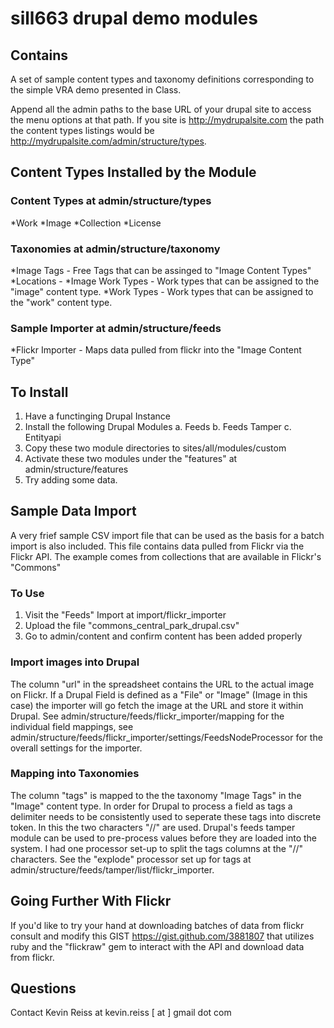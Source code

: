 # sill663 drupal demo modules

## Contains

A set of sample content types and taxonomy definitions corresponding to
the simple VRA demo presented in Class.

Append all the admin paths to the base URL of your drupal site to access
the menu options at that path. If you site is http://mydrupalsite.com
the path the content types listings would be
http://mydrupalsite.com/admin/structure/types.


## Content Types Installed by the Module

### Content Types at admin/structure/types

*Work
*Image
*Collection
*License

### Taxonomies at admin/structure/taxonomy

*Image Tags - Free Tags that can be assinged to "Image Content Types"
*Locations - 
*Image Work Types - Work types that can be assigned to the "image"
content type.
*Work Types - Work types that can be assigned to the "work" content
type.

### Sample Importer at admin/structure/feeds

*Flickr Importer - Maps data pulled from flickr into the "Image Content
Type"
  

## To Install

1. Have a functinging Drupal Instance
2. Install the following Drupal Modules
   a. Feeds
   b. Feeds Tamper
   c. Entityapi 
3. Copy these two module directories to sites/all/modules/custom
4. Activate these two modules under the "features" at admin/structure/features
5. Try adding some data. 


## Sample Data Import

A very frief sample CSV import file that can be used as the basis for a
batch import is also included. This file contains
data pulled from Flickr via the Flickr API. The example comes from
collections that are available in Flickr's "Commons"

### To Use

1. Visit the "Feeds" Import  at import/flickr_importer
2. Upload the file "commons_central_park_drupal.csv"
3. Go to admin/content and confirm content has been added properly

### Import images into Drupal

The column "url" in the spreadsheet contains the URL to the actual image
on Flickr. If a Drupal Field is defined as a "File" or "Image" (Image in
this case) the importer will go fetch the image at the URL and store it
within Drupal. See admin/structure/feeds/flickr_importer/mapping for the
individual field mappings, see
admin/structure/feeds/flickr_importer/settings/FeedsNodeProcessor for
the overall settings for the importer. 

### Mapping into Taxonomies

The column "tags" is mapped to the the taxonomy "Image
Tags" in the "Image" content type. In order for Drupal to process a
field as tags a delimiter needs to be consistently used to seperate
these tags into discrete token. In this the two characters "//" are
used. Drupal's feeds tamper module can be used to pre-process values
before they are loaded into the system. I had one processor set-up to
split the tags columns at the "//" characters. See the "explode"
processor set up for tags at
admin/structure/feeds/tamper/list/flickr_importer.  


## Going Further With Flickr

If you'd like to try your hand at downloading batches of data from
flickr consult and modify this GIST https://gist.github.com/3881807 that
utilizes ruby and the "flickraw" gem to interact with the API and
download data from flickr.

## Questions
Contact Kevin Reiss at kevin.reiss [ at ] gmail dot com 
